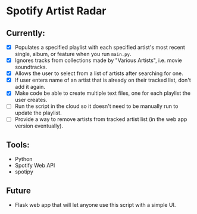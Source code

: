 # Spotify Artist Radar

## Currently:
- [X] Populates a specified playlist with each specified artist's most recent single, album, or feature when you run `main.py`.
- [X] Ignores tracks from collections made by "Various Artists", i.e. movie soundtracks.
- [X] Allows the user to select from a list of artists after searching for one.
- [X] If user enters name of an artist that is already on their tracked list, don't add it again.
- [X] Make code be able to create multiple text files, one for each playlist the user creates. 
- [ ] Run the script in the cloud so it doesn't need to be manually run to update the playlist.
- [ ] Provide a way to remove artists from tracked artist list (in the web app version eventually).

## Tools: 
- Python
- Spotify Web API
- spotipy

## Future
- Flask web app that will let anyone use this script with a simple UI.